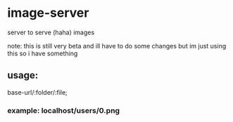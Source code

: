 # image-server
server to serve (haha) images

note: this is still very beta and ill have to do some changes but im just using this so i have something

## usage:

base-url/:folder/:file;

### example: localhost/users/0.png
